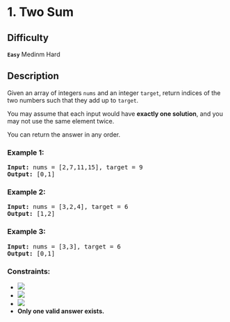 # 1. Two Sum

## Difficulty

**`Easy`** Medinm Hard

## Description

Given an array of integers `nums` and an integer `target`, return indices of the two numbers such that they add up to `target`.

You may assume that each input would have **exactly one solution**, and you may not use the same element twice.

You can return the answer in any order.

 

### Example 1:

<pre>
<b>Input:</b> nums = [2,7,11,15], target = 9
<b>Output:</b> [0,1]
</pre>

### Example 2:

<pre>
<b>Input:</b> nums = [3,2,4], target = 6
<b>Output:</b> [1,2]
</pre>

### Example 3:

<pre>
<b>Input:</b> nums = [3,3], target = 6
<b>Output:</b> [0,1]
</pre>

### Constraints:

* <img src="http://latex.codecogs.com/gif.latex?2 <= nums.length <= 10^3">
* <img src="http://latex.codecogs.com/gif.latex?10^9 <= nums[i] <= 10^9">
* <img src="http://latex.codecogs.com/gif.latex?10^9 <= target <= 10^9">
* **Only one valid answer exists.**

